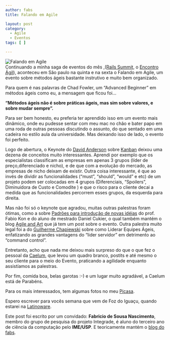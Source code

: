 ```yaml
---
author: fabs
title: Falando em Agile

layout: post
category:
  - Agile
  - Eventos
tags: [ ]

---
```

![Falando em Agile][1]  
Continuando a minha saga de eventos do mês ,([Rails Summit][2], o [Encontro Ágil][3]), aconteceu em São paulo na quinta e na sexta o Falando em Agile, um evento sobre métodos ágeis bastante instrutivo e muito bem organizado.

Para quem é nas palavras de Chad Fowler, um “Advanced Beginner” em métodos ágeis como eu, a mensagem que ficou foi…

**“Métodos ágeis não é sobre práticas ágeis, mas sim sobre valores, e sobre mudar sempre”.**

Para ser bem honesto, eu preferia ter aprendido isso em um evento mais dinâmico, onde eu pudesse sentar com meu mac no chão e bater papo em uma roda de outras pessoas discutindo o assunto, do que sentado em uma cadeira no estilo aula da universidade. Mas deixando isso de lado, o evento foi perfeito.

Logo de abertura, o Keynote do [David Anderson][4] sobre [Kanban][5] deixou uma dezena de conceitos muito interessantes. Aprendi por exemplo que os especialistas classificam as empresas em apenas 3 grupos (líder de preço,diferenciado e nicho), e de que com a evolução do mercado, as empresas de nicho deixam de existir. Outra coisa interessante, é que ao invés de dividir as funcionalidades (“must”, “should”, “would” e etc) de um projeto podem ser colocadas em 4 grupos (Diferenciais, “Spoilers”, Diminuidora de Custo e Comodite ) e que o risco para o cliente decai a medida que as funcionalidades percorrem esses grupos, da esquerda para direita.

Mas não foi só o keynote que agradou, muitas outras palestras foram ótimas, como a sobre [Padrões para introdução de novas idéias][6] do prof. Fabio Kon e do aluno de mestrado Daniel Cukier, o qual também mantém o blog [Agile and Art][7] que já tem um post sobre o evento. Outra palestra muito legal foi a do [Guilherme Chapiewski][8] sobre como Liderar Equipes Ágeis, enfatizando as grandes vantagens do “lider servidor” em detrimento ao “command control”.

Entretanto, acho que nada me deixou mais surpreso do que o que fez o pessoal da [Caelum][9], que levou um quadro branco, postits e até mesmo o seu cliente para o meio do Evento, praticando a agilidade enquanto assistíamos as palestras.

Por fim, comida boa, belas garotas :-) e um lugar muito agradável, a Caelum está de Parabéns.

Para os mais interessados, tem algumas fotos no meu [Picasa][10].

Espero escrever para vocês semana que vem de Foz do Iguaçu, quando estarei na [Latinoware][11].

Este post foi escrito por um convidado: **Fabricio de Sousa Nascimento**, membro do grupo de pesquisa do projeto Integrade, é aluno do terceiro ano de ciência da computação pelo **IME/USP**. E teoricamente mantém o [blog do fabs][12]. 














 [1]: http://vidageek.net/wp-content/uploads/2008/10/falando-agile-site_06.gif "Falando em Agile"
 [2]: http://vidageek.net/2008/10/24/getting-things-done/
 [3]: http://encontroagil.com.br/
 [4]: http://www.agilemanagement.net/Articles/Weblog/blog.html "David Anderson"
 [5]: http://pt.wikipedia.org/wiki/Kanban "Kanban"
 [6]: http://agilcoop.incubadora.fapesp.br/portal "Pode ser que ainda não foi publicado aqui"
 [7]: http://agileandart.blogspot.com/ "Agile and Art"
 [8]: http://gc.blog.br/ "gc"
 [9]: http://www.caellum.com.br "Caelum"
 [10]: http://picasaweb.google.com/fabriciosn/FalandoEmAgile#
 [11]: http://2008.latinoware.org/
 [12]: http://cemshost.com.br/~fabsn/dev/doku.php "Faz tempo que não Atualiza!"





